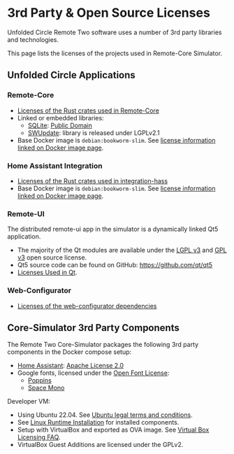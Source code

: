 # 3rd Party & Open Source Licenses

Unfolded Circle Remote Two software uses a number of 3rd party libraries and technologies. 

This page lists the licenses of the projects used in Remote-Core Simulator.

## Unfolded Circle Applications
### Remote-Core

- [Licenses of the Rust crates used in Remote-Core](remote-core_licenses.md)
- Linked or embedded libraries:
  - [SQLite](https://www.sqlite.org/): [Public Domain](https://www.sqlite.org/copyright.html)
  - [SWUpdate](https://github.com/sbabic/swupdate): library is released under LGPLv2.1
- Base Docker image is `debian:bookworm-slim`. See [license information linked on Docker image page](https://hub.docker.com/_/debian).

### Home Assistant Integration

- [Licenses of the Rust crates used in integration-hass](integration-hass_licenses.md)
- Base Docker image is `debian:bookworm-slim`. See [license information linked on Docker image page](https://hub.docker.com/_/debian).

### Remote-UI

The distributed remote-ui app in the simulator is a dynamically linked Qt5 application.

- The majority of the Qt modules are available under the [LGPL v3](https://www.gnu.org/licenses/lgpl-3.0.en.html) and
[GPL v3](https://www.gnu.org/licenses/gpl-3.0.en.html) open source license.
- Qt5 source code can be found on GitHub: <https://github.com/qt/qt5>
- [Licenses Used in Qt](https://doc.qt.io/qt-5/licenses-used-in-qt.html).

### Web-Configurator

- [Licenses of the web-configurator dependencies](web-configurator_licenses.md)

## Core-Simulator 3rd Party Components

The Remote Two Core-Simulator packages the following 3rd party components in the Docker compose setup:

- [Home Assistant](https://www.home-assistant.io/): [Apache License 2.0](https://github.com/home-assistant/core/blob/dev/LICENSE.md)
- Google fonts, licensed under the [Open Font License](https://scripts.sil.org/cms/scripts/page.php?site_id=nrsi&id=OFL):
  - [Poppins](https://fonts.google.com/specimen/Poppins)
  - [Space Mono](https://fonts.google.com/specimen/Space+Mono)

Developer VM:

- Using Ubuntu 22.04. See [Ubuntu legal terms and conditions](https://ubuntu.com/legal).
- See [Linux Runtime Installation](../linux-vm/install.md) for installed components.
- Setup with VirtualBox and exported as OVA image. See [Virtual Box Licensing FAQ](https://www.virtualbox.org/wiki/Licensing_FAQ).
- VirtualBox Guest Additions are licensed under the GPLv2.
